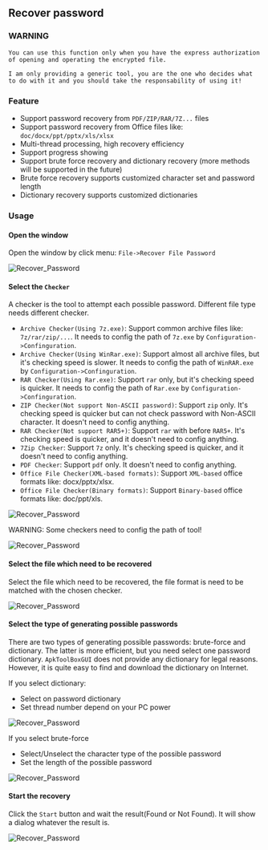 ## Recover password

### WARNING

```
You can use this function only when you have the express authorization of opening and operating the encrypted file.

I am only providing a generic tool, you are the one who decides what to do with it and you should take the responsability of using it!
```

### Feature

* Support password recovery from `PDF/ZIP/RAR/7Z...` files
* Support password recovery from Office files like: `doc/docx/ppt/pptx/xls/xlsx`
* Multi-thread processing, high recovery efficiency
* Support progress showing
* Support brute force recovery and dictionary recovery (more methods will be supported in the future)
* Brute force recovery supports customized character set and password length
* Dictionary recovery supports customized dictionaries

### Usage

#### Open the window

Open the window by click menu: `File->Recover File Password`

![Recover_Password](https://raw.githubusercontent.com/wiki/jiangxincode/ApkToolBoxGUI/Recover_Password_01.png)

#### Select the `Checker`
   
A checker is the tool to attempt each possible password. Different file type needs different checker.

* `Archive Checker(Using 7z.exe)`: Support common archive files like: `7z/rar/zip/...`. It needs to config the path of `7z.exe` by `Configuration->Confinguration`.
* `Archive Checker(Using WinRar.exe)`: Support almost all archive files, but it's checking speed is slower. It needs to config the path of `WinRAR.exe` by `Configuration->Confinguration`.
* `RAR Checker(Using Rar.exe)`: Support `rar` only, but it's checking speed is quicker. It needs to config the path of `Rar.exe` by `Configuration->Confinguration`.
* `ZIP Checker(Not support Non-ASCII password)`: Support `zip` only. It's checking speed is quicker but can not check password with Non-ASCII character. It doesn't need to config anything.
* `RAR Checker(Not support RAR5+)`: Support `rar` with before `RAR5+`. It's checking speed is quicker, and it doesn't need to config anything.
* `7Zip Checker`: Support `7z` only. It's checking speed is quicker, and it doesn't need to config anything.
* `PDF Checker`: Support `pdf` only. It doesn't need to config anything.
* `Office File Checker(XML-based formats)`: Support `XML-based` office formats like: docx/pptx/xlsx.
* `Office File Checker(Binary formats)`: Support `Binary-based` office formats like: doc/ppt/xls.

![Recover_Password](https://raw.githubusercontent.com/wiki/jiangxincode/ApkToolBoxGUI/Recover_Password_02.png)

WARNING: Some checkers need to config the path of tool!

![Recover_Password](https://raw.githubusercontent.com/wiki/jiangxincode/ApkToolBoxGUI/Recover_Password_03.png)

#### Select the file which need to be recovered

Select the file which need to be recovered, the file format is need to be matched with the chosen checker.

![Recover_Password](https://raw.githubusercontent.com/wiki/jiangxincode/ApkToolBoxGUI/Recover_Password_04.png)

#### Select the type of generating possible passwords

There are two types of generating possible passwords: brute-force and dictionary. The latter is more efficient, but you need select one password dictionary. 
`ApkToolBoxGUI` does not provide any dictionary for legal reasons. However, it is quite easy to find and download the dictionary on Internet.

If you select dictionary: 

* Select on password dictionary
* Set thread number depend on your PC power

![Recover_Password](https://raw.githubusercontent.com/wiki/jiangxincode/ApkToolBoxGUI/Recover_Password_05.png)

If you select brute-force

* Select/Unselect the character type of the possible password
* Set the length of the possible password

![Recover_Password](https://raw.githubusercontent.com/wiki/jiangxincode/ApkToolBoxGUI/Recover_Password_06.png)

#### Start the recovery

Click the `Start` button and wait the result(Found or Not Found). It will show a dialog whatever the result is.

![Recover_Password](https://raw.githubusercontent.com/wiki/jiangxincode/ApkToolBoxGUI/Recover_Password_07.png)
